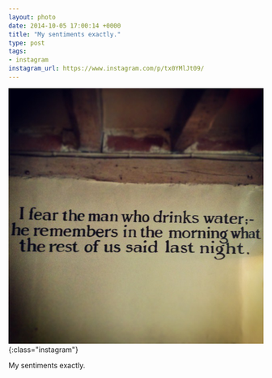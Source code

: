 ```yaml
---
layout: photo
date: 2014-10-05 17:00:14 +0000
title: "My sentiments exactly."
type: post
tags:
- instagram
instagram_url: https://www.instagram.com/p/tx0YMlJt09/
---
```


![Instagram - tx0YMlJt09](/img/tx0YMlJt09.jpg){:class="instagram"}

My sentiments exactly.

